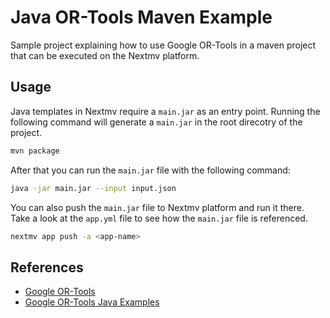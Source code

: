 # Java OR-Tools Maven Example

Sample project explaining how to use Google OR-Tools in a maven project that can
be executed on the Nextmv platform.

## Usage

Java templates in Nextmv require a `main.jar` as an entry point. Running the
following command will generate a `main.jar` in the root direcotry of the
project.

```sh
mvn package
```

After that you can run the `main.jar` file with the following command:

```sh
java -jar main.jar --input input.json
```

You can also push the `main.jar` file to Nextmv platform and run it there. Take
a look at the `app.yml` file to see how the `main.jar` file is referenced.

```sh
nextmv app push -a <app-name>
```

## References

- [Google OR-Tools](https://github.com/or-tools/or-tools)
- [Google OR-Tools Java Examples](https://github.com/or-tools/java_or-tools)
